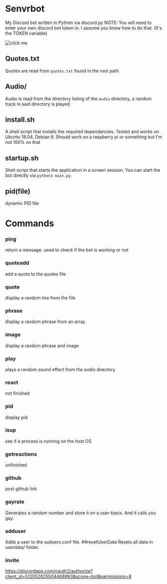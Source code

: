 # <h1>Senvrbot</h1>
My Discord bot written in Python via discord.py
NOTE: You will need to enter your own discord bot token in. I assume you know how to do that. (It's the TOKEN variable)

![click me](https://i.imgur.com/DlaoTng.png)
## Quotes.txt
Quotes are read from `quotes.txt` found in the root path

## Audio/
Audio is read from the directory listing of the `audio` directory, a random track in said directory is played 

## install.sh
A shell script that installs the required dependancies. Tested and works on Ubuntu 18.04, Debian 9. Should work on a raspberry pi or something but I'm not 100% on that
## startup.sh
Shell script that starts the application in a screen session. You can start the bot directly via `python3 main.py`.

## pid(file)
dynamic PID file

# <h1>Commands</h1>
### ping
return a message. used to check if the bot is working or not

### quoteadd
add a quote to the quotes file

### quote
display a random line from the file

### phrase
display a random phrase from an array

### image
display a random phrase and image

### play
plays a random sound effect from the audio directory

### react
not finished

### pid
display  pid

### isup
see if a process is running on the host OS

### getreactions
unfinished

### github
post github link

### gayrate
Generates a random number and store it on a user-basis. And it calls you gay.

### adduser
Adds a user to the sudoers.conf file. 
##resetUserData
Resets all data in userdata/ folder.
### invite
https://discordapp.com/oauth2/authorize?client_id=512052625504468993&scope=bot&permissions=8


